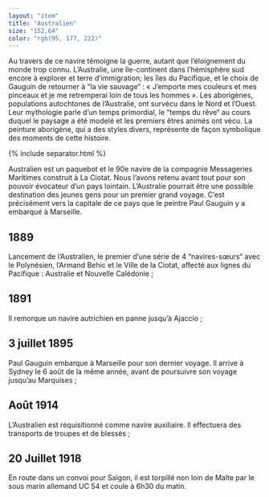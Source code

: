 ```yaml
---
layout: "item"
title: "Australien"
size: "152,64"
color: "rgb(95, 177, 222)"
---
```


Au travers de ce navire témoigne la guerre, autant que l’éloignement du monde trop connu. L’Australie, une île-continent dans l’hémisphère sud encore à explorer et terre d’immigration; les îles du Pacifique, et le choix de Gauguin de retourner à “la vie sauvage“ : « J’emporte mes couleurs et mes pinceaux et je me retremperai loin de tous les hommes ».
Les aborigènes, populations autochtones de l’Australie, ont survécu dans le Nord et l’Ouest. Leur mythologie parle d’un temps primordial, le “temps du rêve“ au cours duquel le paysage a été modelé et les premiers êtres animés ont vécu. La peinture aborigène, qui a des styles divers, représente de façon symbolique des moments de cette histoire.

{% include separator.html %}

Australien est un paquebot et le 90e navire de la compagnie Messageries Maritimes construit à La Ciotat. Nous l’avons retenu avant tout pour son pouvoir évocateur d’un pays lointain. L’Australie pourrait être une possible destination des jeunes gens pour un premier grand voyage. C’est précisément vers la capitale de ce pays que le peintre Paul Gauguin y a embarqué à Marseille.

1889
----

Lancement de l’Australien, le premier d’une série de 4 “navires-sœurs“ avec le Polynésien, l’Armand Behic et le Ville de la Ciotat, affecté aux lignes du Pacifique : Australie et Nouvelle Calédonie ;

1891
----

Il remorque un navire autrichien en panne jusqu’à Ajaccio ;

3 juillet 1895
--------------

Paul Gauguin embarque à Marseille pour son dernier voyage. Il arrive à Sydney le 6 août de la même année, avant de poursuivre son voyage jusqu’au Marquises ;

Août 1914
---------

L’Australien est réquisitionné comme navire auxiliaire. Il effectuera des transports de troupes et de blessés ;


20 Juillet 1918
---------------

En route dans un convoi pour Saïgon, il est torpillé non loin de Malte par le sous marin allemand UC 54 et coule à 6h30 du matin.
